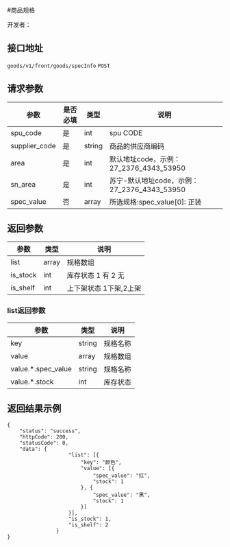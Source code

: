 #商品规格

开发者：

## 接口地址
`goods/v1/front/goods/specInfo` `POST`
  
## 请求参数

|参数|是否必填|类型|说明|
| - | - | - | - |
| spu_code | 是 | int | spu CODE |
| supplier_code | 是 | string | 商品的供应商编码|
| area | 是 | int | 默认地址code，示例：27_2376_4343_53950 |
| sn_area | 是 | int | 苏宁-默认地址code，示例：27_2376_4343_53950 |
| spec_value | 否 | array | 所选规格:spec_value[0]: 正装 |

## 返回参数

|参数|类型|说明|
| - | - | - |
| list | array | 规格数组 |
| is_stock | int | 库存状态   1 有 2 无 |
| is_shelf | int | 上下架状态 1下架,2上架 |

### list返回参数

|参数|类型|说明|
| - | - | - |
| key | string | 规格名称 |
| value | array | 规格数组 |
| value.*.spec_value | string | 规格名称 |
| value.*.stock | int | 库存状态 |

## 返回结果示例
```
{
    "status": "success",
    "httpCode": 200,
    "statusCode": 0,
    "data": {
            		"list": [{
            			"key": "颜色",
            			"value": [{
            				"spec_value": "红",
            				"stock": 1
            			}, {
            				"spec_value": "黑",
            				"stock": 1
            			}]
            		}],
            		"is_stock": 1,
            		"is_shelf": 2
            	}
}
```